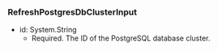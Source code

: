 ### RefreshPostgresDbClusterInput


- id: System.String
  - Required. The ID of the PostgreSQL database cluster.
